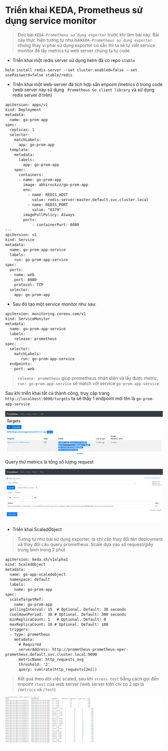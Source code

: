 # Triển khai KEDA, Prometheus sử dụng service monitor

> Đọc bài `KEDA-Prometheus sử dụng exporter` trước khi làm bài này.
> Bài này thực hiện tương tự như bài`KEDA-Prometheus sử dụng exporter` nhưng thay vì phải sử dụng exporter có sẵn thì ta sẽ tự viết service monitor để lấy metrics từ web server chúng ta tự code.
- Triển khai một redis server sử dụng helm đã có repo `stable`
 ```console
 helm install redis-server --set cluster.enabled=false --set usePassword=false stable/redis
 ```
- Triển khai một web-server đã tích hợp sẵn enpoint /metrics ở trong code (web server này sử dụng ` Prometheus Go client library` và sử dụng redis server ở trên)

```console
apiVersion: apps/v1
kind: Deployment
metadata:
  name: go-prom-app
spec:
  replicas: 1
  selector:
    matchLabels:
      app: go-prom-app
  template:
    metadata:
      labels:
        app: go-prom-app
    spec:
      containers:
      - name: go-prom-app
        image: abhirockzz/go-prom-app
        env:
          - name: REDIS_HOST
            value: redis-server-master.default.svc.cluster.local
          - name: REDIS_PORT
            value: "6379"
        imagePullPolicy: Always
        ports:
            - containerPort: 8080
---
apiVersion: v1
kind: Service
metadata:
  name: go-prom-app-service
  labels:
    run: go-prom-app-service
spec:
  ports:
  - name: web
    port: 8080
    protocol: TCP
  selector:
    app: go-prom-app
```

- Sau đó tạo một service monitor như sau:

```console
apiVersion: monitoring.coreos.com/v1
kind: ServiceMonitor
metadata:
  name: go-prom-app-service
  labels:
    release: prometheus
spec:
  selector:
    matchLabels:
       run: go-prom-app-service
  endpoints:
  - port: web
```

> `release: prometheus` giúp prometheus nhận diện và lấy được metric, `run: go-prom-app-service` sẽ match với service `go-prom-app-service`.

Sau khi triển khai tất cả thành công, truy cập trang `http://localhost:9090/targets` ta sẽ thấy 1 endpoint mới tên là `go-prom-app-service`

<img src="./img/go-target.PNG">

Query thử metrics là tổng số lượng request

<img src="./img/go-request.PNG">

- Triển khai ScaledObject

> Tương tự như bài sử dụng exporter, ta chỉ cần thay đổi tên deployment và thay đổi câu query prometheus.
> Scale dựa vào số request/giây trung bình trong 2 phút
```console
apiVersion: keda.sh/v1alpha1
kind: ScaledObject
metadata:
  name: go-app-scaledobject
  namespace: default
  labels:
    name: go-prom-app
spec:
  scaleTargetRef:
    name: go-prom-app
  pollingInterval: 15  # Optional. Default: 30 seconds
  cooldownPeriod:  30 # Optional. Default: 300 seconds
  minReplicaCount: 1   # Optional. Default: 0
  maxReplicaCount: 10 # Optional. Default: 100
  triggers:
  - type: prometheus
    metadata:
      # Required
      serverAddress: http://prometheus-prometheus-oper-prometheus.default.svc.cluster.local:9090
      metricName: http_requests_avg
      threshold: '2'
      query: sum(rate(http_requests[2m]))
```

> Kết quả theo dõi việc scaled, sau khi `stress test` bằng cách gọi đến enpoint `/test` của web server (web server trên chỉ có 2 api là `/metrics` và `/test`)

<img src="./img/go-keda.PNG">

